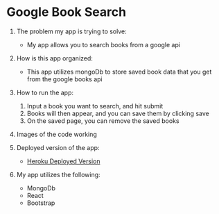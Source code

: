 # Google Book Search

1. The problem my app is trying to solve:
    - My app allows you to search books from a google api

2. How is this app organized:
    - This app utilizes mongoDb to store saved book data that you get from the google books api

3. How to run the app:
    1. Input a book you want to search, and hit submit
    2. Books will then appear, and you can save them by clicking save
    3. On the saved page, you can remove the saved books

4. Images of the code working

5. Deployed version of the app:
    - [Heroku Deployed Version](https://tp-booksearch.herokuapp.com/)

6. My app utilizes the following:
    - MongoDb
    - React 
    - Bootstrap

